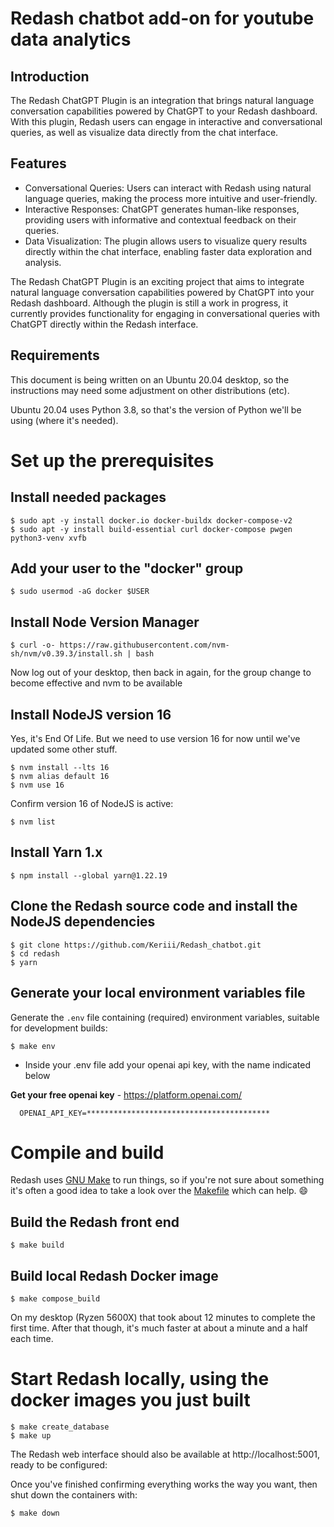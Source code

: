 # Redash chatbot add-on for youtube data analytics

## Introduction

The Redash ChatGPT Plugin is an integration that brings natural language conversation capabilities powered by ChatGPT to your Redash dashboard. With this plugin, Redash users can engage in interactive and conversational queries, as well as visualize data directly from the chat interface.

## Features

- Conversational Queries: Users can interact with Redash using natural language queries, making the process more intuitive and user-friendly.
- Interactive Responses: ChatGPT generates human-like responses, providing users with informative and contextual feedback on their queries.
- Data Visualization: The plugin allows users to visualize query results directly within the chat interface, enabling faster data exploration and analysis.

The Redash ChatGPT Plugin is an exciting project that aims to integrate natural language conversation capabilities powered by ChatGPT into your Redash dashboard. Although the plugin is still a work in progress, it currently provides functionality for engaging in conversational queries with ChatGPT directly within the Redash interface.


## Requirements

This document is being written on an Ubuntu 20.04 desktop, so the instructions may need some adjustment on other distributions (etc).

Ubuntu 20.04 uses Python 3.8, so that's the version of Python we'll be using (where it's needed).

# Set up the prerequisites

## Install needed packages

```
$ sudo apt -y install docker.io docker-buildx docker-compose-v2
$ sudo apt -y install build-essential curl docker-compose pwgen python3-venv xvfb
```

## Add your user to the "docker" group

```
$ sudo usermod -aG docker $USER
```

## Install Node Version Manager

```
$ curl -o- https://raw.githubusercontent.com/nvm-sh/nvm/v0.39.3/install.sh | bash
```

Now log out of your desktop, then back in again, for the group change to become effective and nvm to be available


## Install NodeJS version 16

Yes, it's End Of Life.  But we need to use version 16 for now until we've updated some other stuff.

```
$ nvm install --lts 16
$ nvm alias default 16
$ nvm use 16
```

Confirm version 16 of NodeJS is active:

```
$ nvm list
```

## Install Yarn 1.x

```
$ npm install --global yarn@1.22.19
```

## Clone the Redash source code and install the NodeJS dependencies

```
$ git clone https://github.com/Keriii/Redash_chatbot.git
$ cd redash
$ yarn
```

## Generate your local environment variables file

Generate the `.env` file containing (required) environment variables, suitable for development builds:

```
$ make env
```
* Inside your .env file add your openai api key, with the name indicated below

**Get your free openai key** - https://platform.openai.com/

``` 
  OPENAI_API_KEY=*****************************************
```

# Compile and build

Redash uses [GNU Make](https://www.gnu.org/software/make/) to run things, so if you're not sure about something it's often a good idea to take a look over the [Makefile](https://github.com/getredash/redash/blob/master/Makefile) which can help. :smile:


## Build the Redash front end

```
$ make build
```

## Build local Redash Docker image

```
$ make compose_build
```

On my desktop (Ryzen 5600X) that took about 12 minutes to complete the first
time.  After that though, it's much faster at about a minute and a half each time.

# Start Redash locally, using the docker images you just built

```
$ make create_database
$ make up
```

The Redash web interface should also be available at http://localhost:5001, ready to be configured:



Once you've finished confirming everything works the way you want, then shut down the containers with:

```
$ make down
```